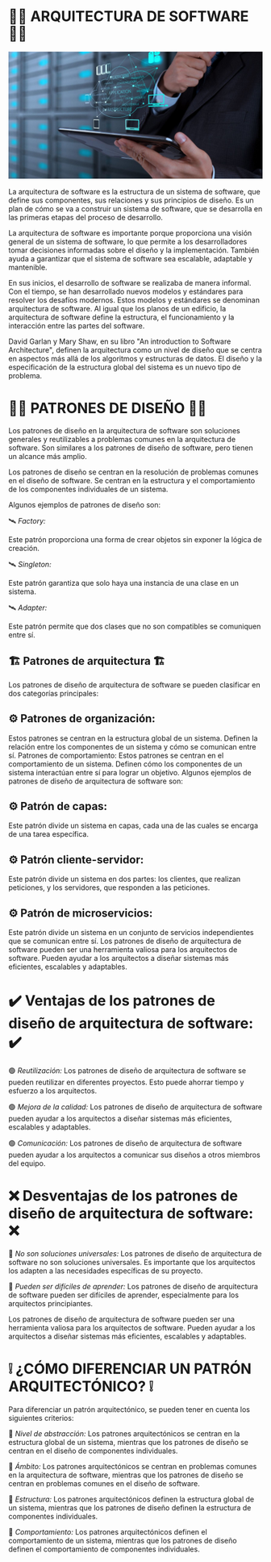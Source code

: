 # 🧑‍💻 ARQUITECTURA DE SOFTWARE 🧑‍💻

<img src="./img/desarrollo-software-1688x844.jpg">


La arquitectura de software es la estructura de un sistema de software, que define sus componentes, sus relaciones y sus principios de diseño. Es un plan de cómo se va a construir un sistema de software, que se desarrolla en las primeras etapas del proceso de desarrollo.

La arquitectura de software es importante porque proporciona una visión general de un sistema de software, lo que permite a los desarrolladores tomar decisiones informadas sobre el diseño y la implementación. También ayuda a garantizar que el sistema de software sea escalable, adaptable y mantenible.

En sus inicios, el desarrollo de software se realizaba de manera informal. Con el tiempo, se han desarrollado nuevos modelos y estándares para resolver los desafíos modernos. Estos modelos y estándares se denominan arquitectura de software. Al igual que los planos de un edificio, la arquitectura de software define la estructura, el funcionamiento y la interacción entre las partes del software.

David Garlan y Mary Shaw, en su libro "An introduction to Software Architecture", definen la arquitectura como un nivel de diseño que se centra en aspectos más allá de los algoritmos y estructuras de datos. El diseño y la especificación de la estructura global del sistema es un nuevo tipo de problema.

# 👨‍💻 PATRONES DE DISEÑO 👨‍💻

Los patrones de diseño en la arquitectura de software son soluciones generales y reutilizables a problemas comunes en la arquitectura de software. Son similares a los patrones de diseño de software, pero tienen un alcance más amplio.

Los patrones de diseño se centran en la resolución de problemas comunes en el diseño de software. Se centran en la estructura y el comportamiento de los componentes individuales de un sistema.

Algunos ejemplos de patrones de diseño son:

🛰️ *Factory:* 

Este patrón proporciona una forma de crear objetos sin exponer la lógica de creación.

🛰️ *Singleton:* 

Este patrón garantiza que solo haya una instancia de una clase en un sistema.

🛰️ *Adapter:* 

Este patrón permite que dos clases que no son compatibles se comuniquen entre sí.

## 🏗️ Patrones de arquitectura 🏗️

Los patrones de diseño de arquitectura de software se pueden clasificar en dos categorías principales:

## ⚙️ Patrones de organización:  

Estos patrones se centran en la estructura global de un sistema. Definen la relación entre los componentes de un sistema y cómo se comunican entre sí.
Patrones de comportamiento: Estos patrones se centran en el comportamiento de un sistema. Definen cómo los componentes de un sistema interactúan entre sí para lograr un objetivo.
Algunos ejemplos de patrones de diseño de arquitectura de software son:

## ⚙️ Patrón de capas: 

Este patrón divide un sistema en capas, cada una de las cuales se encarga de una tarea específica.

## ⚙️ Patrón cliente-servidor: 

Este patrón divide un sistema en dos partes: los clientes, que realizan peticiones, y los servidores, que responden a las peticiones.

## ⚙️ Patrón de microservicios:  

Este patrón divide un sistema en un conjunto de servicios independientes que se comunican entre sí.
Los patrones de diseño de arquitectura de software pueden ser una herramienta valiosa para los arquitectos de software. Pueden ayudar a los arquitectos a diseñar sistemas más eficientes, escalables y adaptables.


# ✔️ Ventajas de los patrones de diseño de arquitectura de software: ✔️

🟢 *Reutilización:* Los patrones de diseño de arquitectura de software se pueden reutilizar en diferentes proyectos. Esto puede ahorrar tiempo y esfuerzo a los arquitectos.

🟢 *Mejora de la calidad:* Los patrones de diseño de arquitectura de software pueden ayudar a los arquitectos a diseñar sistemas más eficientes, escalables y adaptables.

🟢 *Comunicación:* Los patrones de diseño de arquitectura de software pueden ayudar a los arquitectos a comunicar sus diseños a otros miembros del equipo.

# ❌ Desventajas de los patrones de diseño de arquitectura de software: ❌

🔴 *No son soluciones universales:* Los patrones de diseño de arquitectura de software no son soluciones universales. Es importante que los arquitectos los adapten a las necesidades específicas de su proyecto.

🔴 *Pueden ser difíciles de aprender:* Los patrones de diseño de arquitectura de software pueden ser difíciles de aprender, especialmente para los arquitectos principiantes.

Los patrones de diseño de arquitectura de software pueden ser una herramienta valiosa para los arquitectos de software. Pueden ayudar a los arquitectos a diseñar sistemas más eficientes, escalables y adaptables.

# ❕ ¿CÓMO DIFERENCIAR UN PATRÓN ARQUITECTÓNICO? ❕

Para diferenciar un patrón arquitectónico, se pueden tener en cuenta los siguientes criterios:

🔹 *Nivel de abstracción:* Los patrones arquitectónicos se centran en la estructura global de un sistema, mientras que los patrones de diseño se centran en el diseño de componentes individuales.

🔹 *Ámbito:*  Los patrones arquitectónicos se centran en problemas comunes en la arquitectura de software, mientras que los patrones de diseño se centran en problemas comunes en el diseño de software.

🔹 *Estructura:* Los patrones arquitectónicos definen la estructura global de un sistema, mientras que los patrones de diseño definen la estructura de componentes individuales.

🔹 *Comportamiento:* Los patrones arquitectónicos definen el comportamiento de un sistema, mientras que los patrones de diseño definen el comportamiento de componentes individuales.
